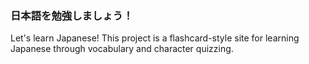 ### 日本語を勉強しましょう！ 

Let's learn Japanese! This project is a flashcard-style site for learning Japanese through vocabulary and character quizzing.
